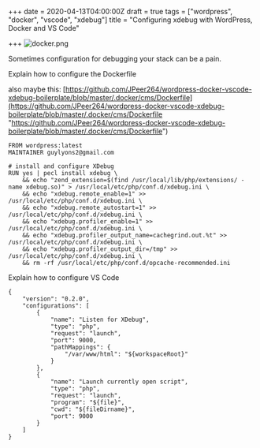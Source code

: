 +++
date = 2020-04-13T04:00:00Z
draft = true
tags = ["wordpress", "docker", "vscode", "xdebug"]
title = "Configuring xdebug with WordPress, Docker and VS Code"

+++
![docker.png](../docker.png)

Sometimes configuration for debugging your stack can be a pain.

Explain how to configure the Dockerfile

also maybe this: [https://github.com/JPeer264/wordpress-docker-vscode-xdebug-boilerplate/blob/master/.docker/cms/Dockerfile](https://github.com/JPeer264/wordpress-docker-vscode-xdebug-boilerplate/blob/master/.docker/cms/Dockerfile "https://github.com/JPeer264/wordpress-docker-vscode-xdebug-boilerplate/blob/master/.docker/cms/Dockerfile")

    FROM wordpress:latest
    MAINTAINER guylyons2@gmail.com
    
    # install and configure XDebug
    RUN yes | pecl install xdebug \
        && echo "zend_extension=$(find /usr/local/lib/php/extensions/ -name xdebug.so)" > /usr/local/etc/php/conf.d/xdebug.ini \
        && echo "xdebug.remote_enable=1" >> /usr/local/etc/php/conf.d/xdebug.ini \
        && echo "xdebug.remote_autostart=1" >> /usr/local/etc/php/conf.d/xdebug.ini \
        && echo "xdebug.profiler_enable=1" >> /usr/local/etc/php/conf.d/xdebug.ini \
        && echo "xdebug.profiler_output_name=cachegrind.out.%t" >> /usr/local/etc/php/conf.d/xdebug.ini \
        && echo "xdebug.profiler_output_dir=/tmp" >> /usr/local/etc/php/conf.d/xdebug.ini \
        && rm -rf /usr/local/etc/php/conf.d/opcache-recommended.ini

Explain how to configure VS Code

    {
        "version": "0.2.0",
        "configurations": [
            {
                "name": "Listen for XDebug",
                "type": "php",
                "request": "launch",
                "port": 9000,
                "pathMappings": {
                    "/var/www/html": "${workspaceRoot}"
                }
            },
            {
                "name": "Launch currently open script",
                "type": "php",
                "request": "launch",
                "program": "${file}",
                "cwd": "${fileDirname}",
                "port": 9000
            }
        ]
    }
